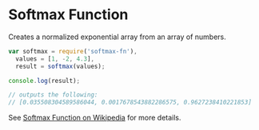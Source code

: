 # Softmax Function

Creates a normalized exponential array from an array of numbers.

```javascript
var softmax = require('softmax-fn'),
  values = [1, -2, 4.3],
  result = softmax(values);

console.log(result);

// outputs the following:
// [0.035508304589586044, 0.0017678543882286575, 0.9627238410221853]
```

See [Softmax Function on Wikipedia](https://en.wikipedia.org/wiki/Softmax_function) for more details.

